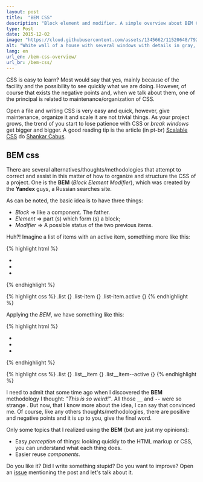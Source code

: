 ```yaml
---
layout: post
title:  "BEM CSS"
description: "Block element and modifier. A simple overview about BEM CSS."
type: Post
date: 2015-12-02
image: "https://cloud.githubusercontent.com/assets/1345662/11520648/792ca134-988c-11e5-8d8a-3e5eb70b2bd7.jpg"
alt: "White wall of a house with several windows with details in gray, and two of them in orange"
lang: en
url_en: /bem-css-overview/
url_br: /bem-css/
---
```


CSS is easy to learn? Most would say that yes, mainly because of the facility and the possibility to see quickly what we are doing. However, of course that exists the negative points and, when we talk about them, one of the principal is related to maintenance/organization of CSS.

Open a file and writing CSS is very easy and quick, however, give maintenance, organize it and scale it are not trivial things. As your project grows, the trend of you start to lose patience with CSS or *break windows* get bigger and bigger. A good reading tip is the article (in pt-br) [Scalable CSS](https://medium.com/@shankarcabus/css-escalavel-parte-1-41e7e863799e#.4hmtk7tuv) do [Shankar Cabus](https://twitter.com/shankarcabus?lang=pt).

## BEM css

There are several alternatives/thoughts/methodologies that attempt to correct and assist in this matter of how to organize and structure the CSS of a project. One is the **BEM** (*Block Element Modifier*), which was created by the **Yandex** guys, a Russian searches site.

As can be noted, the basic idea is to have three things:

* *Block* => like a component. The father.
* *Element* => part (s) which form (s) a block;
* *Modifier* => A possible status of the two previous items.

Huh?! Imagine a list of items with an active item, something more like this:

{% highlight html %}
<ul class="list">
  <li class="list-item active"></li>
  <li class="list-item"></li>
  <li class="list-item"></li>
</ul>
{% endhighlight %}

{% highlight css %}
.list {}
.list-item {}
.list-item.active {}
{% endhighlight %}

Applying the *BEM*, we have something like this:

{% highlight html %}
<ul class="list">
  <li class="list__item"></li>
  <li class="list__item"></li>
  <li class="list__item list__item--active"></li>
</ul>
{% endhighlight %}

{% highlight css %}
.list {}
  .list__item {}
  .list__item--active {}
{% endhighlight %}

I need to admit that some time ago when I discovered the **BEM** methodology I thought: *"This is so weird!"*. All those `__` and `--` were so strange . But now, that I know more about the idea, I can say that convinced me. Of course, like any others thoughts/methodologies, there are positive and negative points and it is up to you, give the final word.

Only some topics that I realized using the **BEM** (but are just my opinions):

* Easy *perception* of things: looking quickly to the HTML markup or CSS, you can understand what each thing does.
* Easier reuse *components*.

Do you like it? Did I write something stupid? Do you want to improve? Open an [issue](https://github.com/raphaelfabeni/raphaelfabeni.github.io/issues) mentioning the post and let's talk about it.
